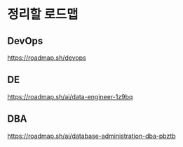 # 정리할 로드맵

## DevOps
https://roadmap.sh/devops

## DE
https://roadmap.sh/ai/data-engineer-1z9bq

## DBA
https://roadmap.sh/ai/database-administration-dba-pbztb
